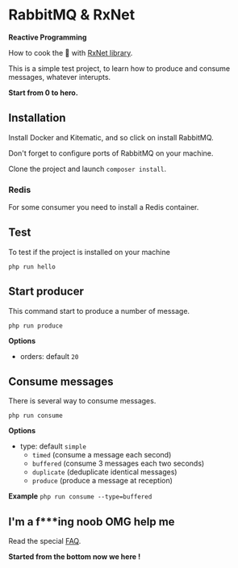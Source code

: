 # RabbitMQ & RxNet

**Reactive Programming**

How to cook the :rabbit: with 
[RxNet library](https://github.com/Domraider/rxnet).

This is a simple test project, to learn how to produce and consume messages, 
whatever interupts.

**Start from 0 to hero.**

## Installation

Install Docker and Kitematic, and so click on install RabbitMQ.

Don't forget to configure ports of RabbitMQ on your machine.

Clone the project and launch `composer install`.

### Redis

For some consumer you need to install a Redis container.

## Test

To test if the project is installed on your machine

`php run hello`

## Start producer

This command start to produce a number of message.

`php run produce`

**Options**
- orders: default `20`

## Consume messages

There is several way to consume messages.

`php run consume`

**Options**
- type: default `simple`
    - `timed` (consume a message each second)
    - `buffered` (consume 3 messages each two seconds)
    - `duplicate` (deduplicate identical messages)
    - `produce` (produce a message at reception)
    
**Example**
`php run consume --type=buffered`

## I'm a f***ing noob OMG help me

Read the special [FAQ](resources/doc/hello-im-noob.md).

**Started from the bottom now we here !**
